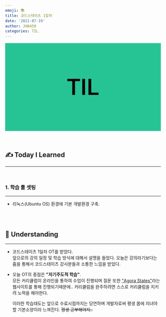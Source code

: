 ```yaml
---
emoji: 📚
title: 코드스테이츠 1일차
date: '2021-07-19'
author: JH8459
categories: TIL
---
```


![github-blog.png](../../assets/common/TIL.jpeg)

<br>

## ✍️ **T**oday **I** **L**earned

---

<br>

### 1. 학습 툴 셋팅

---

- 리눅스(Ubuntu OS) 환경에 기본 개발환경 구축.

<br>
<br>

## 🤔 Understanding

---

- 코드스테이츠 1일차 OT를 받았다.<br>
  앞으로의 강의 일정 및 학습 방식에 대해서 설명을 들었다. 오늘은 강의라기보다는 줌을 통해서 코드스테이츠 강사분들과 소통한 느낌을 받았다.

- 오늘 OT의 중점은 **"자기주도적 학습"**.<br>
  모든 커리큘럼이 온라인을 통하여 수업이 진행되며 질문 또한 <a href="https://github.com/codestates/agora-states" target="_blank">"Agora States"</a>라는 웹사이트를 통해 진행되기때문에.. 커리큘럼을 완주하려면 스스로 커리큘럼을 지키려 노력을 해야한다.

  이러한 학습태도는 앞으로 수료시점까지는 당연하며 개발자로써 평생 몸에 지녀야할 기본소양이라 느껴진다. ~~평생 공부해야지..~~

<br>
<br>

```toc

```
